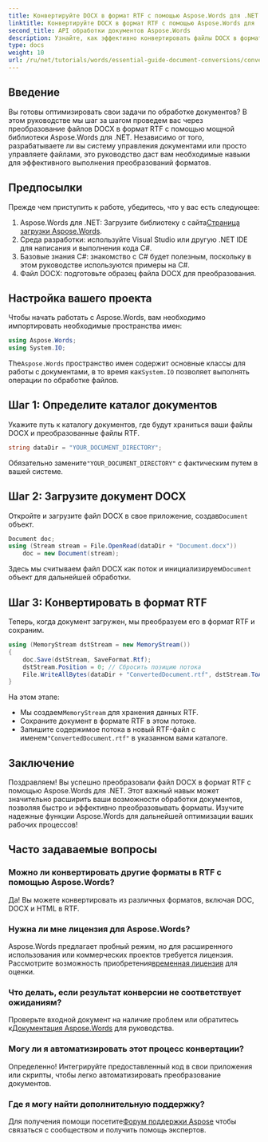 ```yaml
---
title: Конвертируйте DOCX в формат RTF с помощью Aspose.Words для .NET
linktitle: Конвертируйте DOCX в формат RTF с помощью Aspose.Words для .NET
second_title: API обработки документов Aspose.Words
description: Узнайте, как эффективно конвертировать файлы DOCX в формат RTF с помощью библиотеки Aspose.Words для .NET. Это пошаговое руководство охватывает загрузку документов и сохранение преобразований.
type: docs
weight: 10
url: /ru/net/tutorials/words/essential-guide-document-conversions/convert-docx-to-rtf/
---
```

## Введение

Вы готовы оптимизировать свои задачи по обработке документов? В этом руководстве мы шаг за шагом проведем вас через преобразование файлов DOCX в формат RTF с помощью мощной библиотеки Aspose.Words для .NET. Независимо от того, разрабатываете ли вы систему управления документами или просто управляете файлами, это руководство даст вам необходимые навыки для эффективного выполнения преобразований форматов.

## Предпосылки

Прежде чем приступить к работе, убедитесь, что у вас есть следующее:

1.  Aspose.Words для .NET: Загрузите библиотеку с сайта[Страница загрузки Aspose.Words](https://releases.aspose.com/words/net/).
2. Среда разработки: используйте Visual Studio или другую .NET IDE для написания и выполнения кода C#.
3. Базовые знания C#: знакомство с C# будет полезным, поскольку в этом руководстве используются примеры на C#.
4. Файл DOCX: подготовьте образец файла DOCX для преобразования. 

## Настройка вашего проекта

Чтобы начать работать с Aspose.Words, вам необходимо импортировать необходимые пространства имен:

```csharp
using Aspose.Words;
using System.IO;
```

 The`Aspose.Words` пространство имен содержит основные классы для работы с документами, в то время как`System.IO` позволяет выполнять операции по обработке файлов.

## Шаг 1: Определите каталог документов

Укажите путь к каталогу документов, где будут храниться ваши файлы DOCX и преобразованные файлы RTF. 

```csharp
string dataDir = "YOUR_DOCUMENT_DIRECTORY";
```

 Обязательно замените`"YOUR_DOCUMENT_DIRECTORY"` с фактическим путем в вашей системе.

## Шаг 2: Загрузите документ DOCX

 Откройте и загрузите файл DOCX в свое приложение, создав`Document` объект.

```csharp
Document doc;
using (Stream stream = File.OpenRead(dataDir + "Document.docx"))
    doc = new Document(stream);
```

 Здесь мы считываем файл DOCX как поток и инициализируем`Document` объект для дальнейшей обработки.

## Шаг 3: Конвертировать в формат RTF

Теперь, когда документ загружен, мы преобразуем его в формат RTF и сохраним.

```csharp
using (MemoryStream dstStream = new MemoryStream())
{
    doc.Save(dstStream, SaveFormat.Rtf);
    dstStream.Position = 0; // Сбросить позицию потока
    File.WriteAllBytes(dataDir + "ConvertedDocument.rtf", dstStream.ToArray());
}
```

На этом этапе:
-  Мы создаем`MemoryStream` для хранения данных RTF.
- Сохраните документ в формате RTF в этом потоке.
-  Запишите содержимое потока в новый RTF-файл с именем`"ConvertedDocument.rtf"` в указанном вами каталоге.

## Заключение

Поздравляем! Вы успешно преобразовали файл DOCX в формат RTF с помощью Aspose.Words для .NET. Этот важный навык может значительно расширить ваши возможности обработки документов, позволяя быстро и эффективно преобразовывать форматы. Изучите надежные функции Aspose.Words для дальнейшей оптимизации ваших рабочих процессов!

## Часто задаваемые вопросы

### Можно ли конвертировать другие форматы в RTF с помощью Aspose.Words?
Да! Вы можете конвертировать из различных форматов, включая DOC, DOCX и HTML в RTF.

### Нужна ли мне лицензия для Aspose.Words?
 Aspose.Words предлагает пробный режим, но для расширенного использования или коммерческих проектов требуется лицензия. Рассмотрите возможность приобретения[временная лицензия](https://purchase.conholdate.com/temporary-license/) для оценки.

### Что делать, если результат конверсии не соответствует ожиданиям?
 Проверьте входной документ на наличие проблем или обратитесь к[Документация Aspose.Words](https://reference.aspose.com/words/net/) для руководства.

### Могу ли я автоматизировать этот процесс конвертации?
Определенно! Интегрируйте предоставленный код в свои приложения или скрипты, чтобы легко автоматизировать преобразование документов.

### Где я могу найти дополнительную поддержку?
Для получения помощи посетите[Форум поддержки Aspose](https://forum.aspose.com/c/words/8) чтобы связаться с сообществом и получить помощь экспертов.
